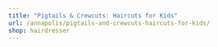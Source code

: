 ```yaml
---
title: "Pigtails & Crewcuts: Haircuts for Kids"
url: /annapolis/pigtails-and-crewcuts-haircuts-for-kids/
shop: hairdresser
---
```

